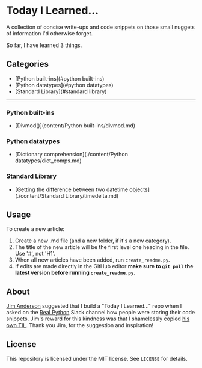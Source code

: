 
# Today I Learned...

A collection of concise write-ups and code snippets on those small nuggets of information I'd otherwise forget.


So far, I have learned 3 things.

## Categories
- [Python built-ins](#python built-ins)
- [Python datatypes](#python datatypes)
- [Standard Library](#standard library)
----
### Python built-ins
- [Divmod()](content/Python built-ins/divmod.md)

### Python datatypes
- [Dictionary comprehension](./content/Python datatypes/dict_comps.md)

### Standard Library
- [Getting the difference between two datetime objects](./content/Standard Library/timedelta.md)

## Usage
To create a new article:

1. Create a new .md file (and a new folder, if it's a new category).
1. The title of the new article will be the first level one heading in the file. Use '#', not 'H1'.
1. When all new articles have been added, run `create_readme.py`.
1. If edits are made directly in the GitHub editor **make sure to `git pull` the latest version before running `create_readme.py`**.

## About
[Jim Anderson](https://github.com/jima80525) suggested that I build a "Today I Learned..." repo when I asked on the [Real Python](https://realpython.com/) Slack channel how people were storing their code snippets.
Jim's reward for this kindness was that I shamelessly copied [his own TIL](https://github.com/jima80525/til). Thank you Jim, for the suggestion and inspiration!

## License
This repository is licensed under the MIT license. See `LICENSE` for details.
